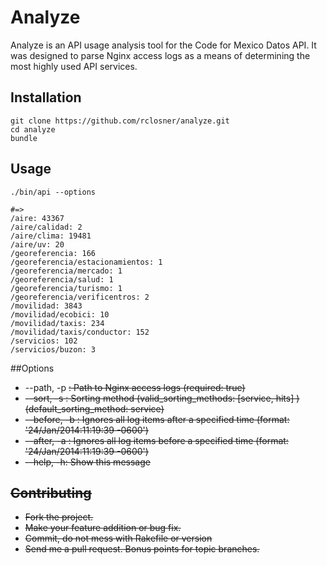 Analyze
=======

Analyze is an API usage analysis tool for the Code for Mexico Datos API. It was designed to parse Nginx access logs as a means of determining the most highly used API services.

## Installation

```
git clone https://github.com/rclosner/analyze.git
cd analyze
bundle
```

## Usage

```
./bin/api --options 

#=>
/aire: 43367
/aire/calidad: 2
/aire/clima: 19481
/aire/uv: 20
/georeferencia: 166
/georeferencia/estacionamientos: 1
/georeferencia/mercado: 1
/georeferencia/salud: 1
/georeferencia/turismo: 1
/georeferencia/verificentros: 2
/movilidad: 3843
/movilidad/ecobici: 10
/movilidad/taxis: 234
/movilidad/taxis/conductor: 152
/servicios: 102
/servicios/buzon: 3
```

##Options

  * --path, -p <s>:    Path to Nginx access logs (required: true)
  * --sort, -s <s>:    Sorting method (valid_sorting_methods: [service, hits] ) (default_sorting_method: service)
  * --before, -b <s>:  Ignores all log items after a specified time (format: '24/Jan/2014:11:19:39 -0600')
  * --after, -a <s>:   Ignores all log items before a specified time (format: '24/Jan/2014:11:19:39 -0600')
  * --help, -h:        Show this message

## Contributing

  * Fork the project.
  * Make your feature addition or bug fix.
  * Commit, do not mess with Rakefile or version
  * Send me a pull request. Bonus points for topic branches.

